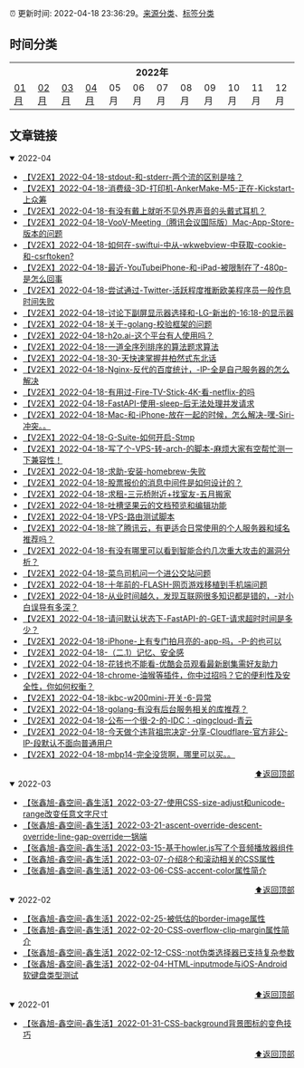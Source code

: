 :alarm_clock: 更新时间: 2022-04-18 23:36:29。[来源分类](./README.md)、[标签分类](./TAGS.md)

## 时间分类

<table>

<tr>
<th colspan="12">2022年</th>
</tr>
<tr>
<td><a href="#2022-01">01月</a></td>
<td><a href="#2022-02">02月</a></td>
<td><a href="#2022-03">03月</a></td>
<td><a href="#2022-04">04月</a></td>
<td>05月</td>
<td>06月</td>
<td>07月</td>
<td>08月</td>
<td>09月</td>
<td>10月</td>
<td>11月</td>
<td>12月</td>
</tr>

</table>

## 文章链接

<details open>
<summary id="2022-04">
 2022-04
</summary>


- [【V2EX】2022-04-18-stdout-和-stderr-两个流的区别是啥？](https://www.v2ex.com/t/847794) 
- [【V2EX】2022-04-18-消费级-3D-打印机-AnkerMake-M5-正在-Kickstart-上众筹](https://www.v2ex.com/t/847793) 
- [【V2EX】2022-04-18-有没有戴上就听不见外界声音的头戴式耳机？](https://www.v2ex.com/t/847792) 
- [【V2EX】2022-04-18-VooV-Meeting（腾讯会议国际版）Mac-App-Store-版本的问题](https://www.v2ex.com/t/847791) 
- [【V2EX】2022-04-18-如何在-swiftui-中从-wkwebview-中获取-cookie-和-csrftoken?](https://www.v2ex.com/t/847790) 
- [【V2EX】2022-04-18-最近-YouTubeiPhone-和-iPad-被限制在了-480p-是怎么回事](https://www.v2ex.com/t/847789) 
- [【V2EX】2022-04-18-尝试通过-Twitter-活跃程度推断欧美程序员一般作息时间失败](https://www.v2ex.com/t/847788) 
- [【V2EX】2022-04-18-讨论下副屏显示器选择和-LG-新出的-16:18-的显示器](https://www.v2ex.com/t/847786) 
- [【V2EX】2022-04-18-关于-golang-校验框架的问题](https://www.v2ex.com/t/847785) 
- [【V2EX】2022-04-18-h2o.ai-这个平台有人使用吗？](https://www.v2ex.com/t/847784) 
- [【V2EX】2022-04-18-一道全序列排序的算法题求算法](https://www.v2ex.com/t/847783) 
- [【V2EX】2022-04-18-30-天快速掌握井柏然式东北话](https://www.v2ex.com/t/847781) 
- [【V2EX】2022-04-18-Nginx-反代的百度统计，-IP-全是自己服务器的怎么解决](https://www.v2ex.com/t/847780) 
- [【V2EX】2022-04-18-有用过-Fire-TV-Stick-4K-看-netflix-的吗](https://www.v2ex.com/t/847779) 
- [【V2EX】2022-04-18-FastAPI-使用-sleep-后无法处理并发请求](https://www.v2ex.com/t/847778) 
- [【V2EX】2022-04-18-Mac-和-iPhone-放在一起的时候，怎么解决-嘿-Siri-冲突。。](https://www.v2ex.com/t/847777) 
- [【V2EX】2022-04-18-G-Suite-如何开启-Stmp](https://www.v2ex.com/t/847774) 
- [【V2EX】2022-04-18-写了个-VPS-转-arch-的脚本-麻烦大家有空帮忙测一下兼容性！](https://www.v2ex.com/t/847772) 
- [【V2EX】2022-04-18-求助-安装-homebrew-失败](https://www.v2ex.com/t/847770) 
- [【V2EX】2022-04-18-股票报价的消息中间件是如何设计的？](https://www.v2ex.com/t/847769) 
- [【V2EX】2022-04-18-求租-三元桥附近+找室友-五月搬家](https://www.v2ex.com/t/847768) 
- [【V2EX】2022-04-18-吐槽坚果云的文档预览和编辑功能](https://www.v2ex.com/t/847767) 
- [【V2EX】2022-04-18-VPS-路由测试脚本](https://www.v2ex.com/t/847766) 
- [【V2EX】2022-04-18-除了腾讯云，有更适合日常使用的个人服务器和域名推荐吗？](https://www.v2ex.com/t/847765) 
- [【V2EX】2022-04-18-有没有哪里可以看到智能合约几次重大攻击的漏洞分析？](https://www.v2ex.com/t/847764) 
- [【V2EX】2022-04-18-菜鸟司机问一个进公交站问题](https://www.v2ex.com/t/847763) 
- [【V2EX】2022-04-18-十年前的-FLASH-网页游戏移植到手机端问题](https://www.v2ex.com/t/847762) 
- [【V2EX】2022-04-18-从业时间越久，发现互联网很多知识都是错的，-对小白误导有多深？](https://www.v2ex.com/t/847761) 
- [【V2EX】2022-04-18-请问默认状态下-FastAPI-的-GET-请求超时时间是多少？](https://www.v2ex.com/t/847760) 
- [【V2EX】2022-04-18-iPhone-上有专门拍月亮的-app-吗，-P-的也可以](https://www.v2ex.com/t/847759) 
- [【V2EX】2022-04-18-（二.1）记忆、安全感](https://www.v2ex.com/t/847755) 
- [【V2EX】2022-04-18-花钱也不能看-优酷会员观看最新剧集需好友助力](https://www.v2ex.com/t/847752) 
- [【V2EX】2022-04-18-chrome-油猴等插件，你中过招吗？它的便利性及安全性，你如何权衡？](https://www.v2ex.com/t/847751) 
- [【V2EX】2022-04-18-ikbc-w200mini-开关-6-异常](https://www.v2ex.com/t/847750) 
- [【V2EX】2022-04-18-golang-有没有后台服务相关的库推荐？](https://www.v2ex.com/t/847748) 
- [【V2EX】2022-04-18-公布一个很-2-的-IDC：-qingcloud-青云](https://www.v2ex.com/t/847747) 
- [【V2EX】2022-04-18-今天做个违背祖宗决定-分享-Cloudflare-官方非公-IP-段默认不面向普通用户](https://www.v2ex.com/t/847746) 
- [【V2EX】2022-04-18-mbp14-完全没货啊，哪里可以买。。](https://www.v2ex.com/t/847745) 

<div align="right"><a href="#时间分类">⬆返回顶部</a></div>
</details>

<details open>
<summary id="2022-03">
 2022-03
</summary>


- [【张鑫旭-鑫空间-鑫生活】2022-03-27-使用CSS-size-adjust和unicode-range改变任意文字尺寸](https://www.zhangxinxu.com/wordpress/2022/03/css-size-adjust-font-unicode-range/) 
- [【张鑫旭-鑫空间-鑫生活】2022-03-21-ascent-override-descent-override-line-gap-override一锅端](https://www.zhangxinxu.com/wordpress/2022/03/css-ascent-override-descent/) 
- [【张鑫旭-鑫空间-鑫生活】2022-03-15-基于howler.js写了个音频播放器组件](https://www.zhangxinxu.com/wordpress/2022/03/howler-js-audio-player/) 
- [【张鑫旭-鑫空间-鑫生活】2022-03-07-介绍8个和滚动相关的CSS属性](https://www.zhangxinxu.com/wordpress/2022/03/10-css-scroll-scrollbar/) 
- [【张鑫旭-鑫空间-鑫生活】2022-03-06-CSS-accent-color属性简介](https://www.zhangxinxu.com/wordpress/2022/03/css-accent-color/) 

<div align="right"><a href="#时间分类">⬆返回顶部</a></div>
</details>

<details open>
<summary id="2022-02">
 2022-02
</summary>


- [【张鑫旭-鑫空间-鑫生活】2022-02-25-被低估的border-image属性](https://www.zhangxinxu.com/wordpress/2022/02/css-border-image-tap-highlight/) 
- [【张鑫旭-鑫空间-鑫生活】2022-02-20-CSS-overflow-clip-margin属性简介](https://www.zhangxinxu.com/wordpress/2022/02/css-overflow-clip-margin/) 
- [【张鑫旭-鑫空间-鑫生活】2022-02-12-CSS-:not伪类选择器已支持复杂参数](https://www.zhangxinxu.com/wordpress/2022/02/css-not-pseudo-class-list-argument/) 
- [【张鑫旭-鑫空间-鑫生活】2022-02-04-HTML-inputmode与iOS-Android软键盘类型测试](https://www.zhangxinxu.com/wordpress/2022/02/html-inputmode-keyboard/) 

<div align="right"><a href="#时间分类">⬆返回顶部</a></div>
</details>

<details open>
<summary id="2022-01">
 2022-01
</summary>


- [【张鑫旭-鑫空间-鑫生活】2022-01-31-CSS-background背景图标的变色技巧](https://www.zhangxinxu.com/wordpress/2022/01/css-background-image-color/) 

<div align="right"><a href="#时间分类">⬆返回顶部</a></div>
</details>

